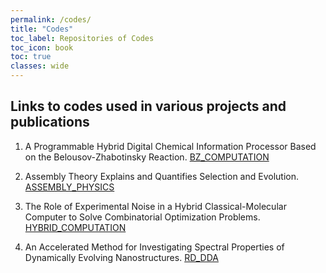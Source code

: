 ```yaml
---
permalink: /codes/
title: "Codes"
toc_label: Repositories of Codes
toc_icon: book
toc: true
classes: wide
---
```


## Links to codes used in various projects and publications

1. A Programmable Hybrid Digital Chemical Information Processor Based on the Belousov-Zhabotinsky Reaction. 
[BZ_COMPUTATION](https://github.com/aerospike2x/BZComputation)

1. Assembly Theory Explains and Quantifies Selection and Evolution.
[ASSEMBLY_PHYSICS](https://github.com/aerospike2x/assemblyphysics)

1. The Role of Experimental Noise in a Hybrid Classical-Molecular Computer to Solve Combinatorial Optimization Problems.
[HYBRID_COMPUTATION](https://github.com/aerospike2x/HybridComputation)

1. An Accelerated Method for Investigating Spectral Properties of Dynamically Evolving Nanostructures.
[RD_DDA](https://github.com/aerospike2x/RD-DDA) 